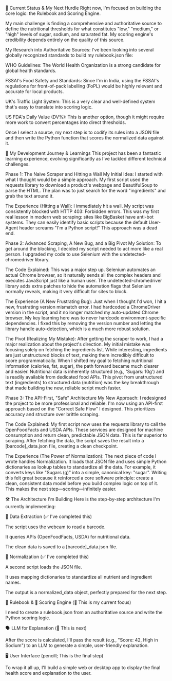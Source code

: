🎯 Current Status & My Next Hurdle
Right now, I'm focused on building the core logic: the Rulebook and Scoring Engine.

My main challenge is finding a comprehensive and authoritative source to define the nutritional thresholds for what constitutes "low," "medium," or "high" levels of sugar, sodium, and saturated fat. My scoring engine's credibility depends entirely on the quality of this source.

My Research into Authoritative Sources:
I've been looking into several globally recognized standards to build my rulebook.json file:

WHO Guidelines: The World Health Organization is a strong candidate for global health standards.

FSSAI's Food Safety and Standards: Since I'm in India, using the FSSAI's regulations for front-of-pack labelling (FoPL) would be highly relevant and accurate for local products.

UK's Traffic Light System: This is a very clear and well-defined system that's easy to translate into scoring logic.

US FDA's Daily Value (DV%): This is another option, though it might require more work to convert percentages into direct thresholds.

Once I select a source, my next step is to codify its rules into a JSON file and then write the Python function that scores the normalized data against it.

🚀 My Development Journey & Learnings
This project has been a fantastic learning experience, evolving significantly as I've tackled different technical challenges.

Phase 1: The Naive Scraper and Hitting a Wall
My Initial Idea: I started with what I thought would be a simple approach. My first script used the requests library to download a product's webpage and BeautifulSoup to parse the HTML. The plan was to just search for the word "ingredients" and grab the text around it.

The Experience (Hitting a Wall): I immediately hit a wall. My script was consistently blocked with HTTP 403: Forbidden errors. This was my first real lesson in modern web scraping: sites like BigBasket have anti-bot systems. They can easily identify basic scripts because the default User-Agent header screams "I'm a Python script!" This approach was a dead end.

Phase 2: Advanced Scraping, A New Bug, and a Big Pivot
My Solution: To get around the blocking, I decided my script needed to act more like a real person. I upgraded my code to use Selenium with the undetected-chromedriver library.

The Code Explained: This was a major step up. Selenium automates an actual Chrome browser, so it naturally sends all the complex headers and executes JavaScript just like a human user. The undetected-chromedriver library adds extra patches to hide the automation flags that Selenium normally reveals, making it very difficult for sites to block.

The Experience (A New Frustrating Bug): Just when I thought I'd won, I hit a new, frustrating version mismatch error. I had hardcoded a ChromeDriver version in the script, and it no longer matched my auto-updated Chrome browser. My key learning here was to never hardcode environment-specific dependencies. I fixed this by removing the version number and letting the library handle auto-detection, which is a much more robust solution.

The Pivot (Realizing My Mistake): After getting the scraper to work, I had a major realization about the project's direction. My initial mistake was focusing solely on fetching the ingredients list. While interesting, ingredients are just unstructured blocks of text, making them incredibly difficult to score programmatically. When I shifted my goal to fetching nutritional information (calories, fat, sugar), the path forward became much clearer and easier. Nutritional data is inherently structured (e.g., 'Sugars: 10g') and is readily available from dedicated food APIs. This pivot from unstructured text (ingredients) to structured data (nutrition) was the key breakthrough that made building the new, reliable script much faster.

Phase 3: The API-First, "Safe" Architecture
My New Approach: I redesigned the project to be more professional and reliable. I'm now using an API-first approach based on the "Correct Safe Flow" I designed. This prioritizes accuracy and structure over brittle scraping.

The Code Explained: My first script now uses the requests library to call the OpenFoodFacts and USDA APIs. These services are designed for machine consumption and return clean, predictable JSON data. This is far superior to scraping. After fetching the data, the script saves the result into a [barcode]_data.json file, creating a clean checkpoint.

The Experience (The Power of Normalization): The next piece of code I wrote handles Normalization. It loads that JSON file and uses simple Python dictionaries as lookup tables to standardize all the data. For example, it converts keys like "Sugars (g)" into a simple, canonical key: "sugar". Writing this felt great because it reinforced a core software principle: create a clean, consistent data model before you build complex logic on top of it. This makes the next step—scoring—infinitely easier.

🛠️ The Architecture I'm Building
Here is the step-by-step architecture I'm currently implementing:

📸 Data Extraction (✅ I've completed this)

The script uses the webcam to read a barcode.

It queries APIs (OpenFoodFacts, USDA) for nutritional data.

The clean data is saved to a [barcode]_data.json file.

🧹 Normalization (✅ I've completed this)

A second script loads the JSON file.

It uses mapping dictionaries to standardize all nutrient and ingredient names.

The output is a normalized_data object, perfectly prepared for the next step.

📜 Rulebook & 🧮 Scoring Engine (🎯 This is my current focus)

I need to create a rulebook.json from an authoritative source and write the Python scoring logic.

🗣️ LLM for Explanation (🔲 This is next)

After the score is calculated, I'll pass the result (e.g., "Score: 42, High in Sodium") to an LLM to generate a simple, user-friendly explanation.

🖥️ User Interface (pencill; This is the final step)

To wrap it all up, I'll build a simple web or desktop app to display the final health score and explanation to the user.

